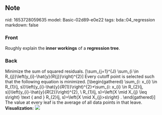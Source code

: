 ## Note
nid: 1653728059635
model: Basic-02d89-e0e22
tags: bda::04_regression
markdown: false

### Front
Roughly explain the <b>inner workings</b> of a <b>regression
tree</b>.

### Back
Minimize the sum of squared residuals. \[\sum_{j=1}^{J} \sum_{i \in
R_{j}}\left(y_{i}-\hat{y}_{R_{j}}\right)^{2}\] Every cutoff point
is selected such that the following equation is minimized.
\[\begin{gathered} \sum_{i: x_{i} \in R_{1}(j,
s)}\left(y_{i}-\hat{y}_{R_{1}}\right)^{2}+\sum_{i: x_{i} \in
R_{2}(j, s)}\left(y_{i}-\hat{y}_{R_{2}}\right)^{2}, \\ R_{1}(j,
s)=\left\{X \mid X_{j} \leq s\right\} \text { and } R_{2}(j,
s)=\left\{X \mid X_{j}>s\right\} . \end{gathered}\] The value at
every leaf is the average of all data points in that leave.
<b>Visualization:</b> <img src= 
"paste-959ae08ffa1fa1d6fc19637ecb27b3ee7b4ebd2d.jpg">
